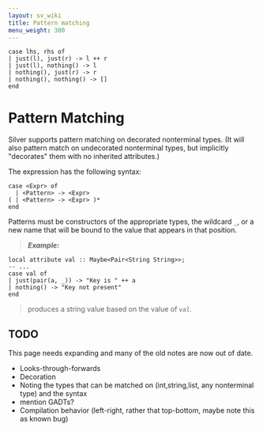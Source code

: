 ```yaml
---
layout: sv_wiki
title: Pattern matching
menu_weight: 300
---
```



```
case lhs, rhs of
| just(l), just(r) -> l ++ r
| just(l), nothing() -> l
| nothing(), just(r) -> r
| nothing(), nothing() -> []
end
```

# Pattern Matching

Silver supports pattern matching on decorated nonterminal types. (It will also
pattern match on undecorated nonterminal types, but implicitly "decorates" them with no inherited attributes.)

The expression has the following syntax:

```
case <Expr> of
  | <Pattern> -> <Expr>
( | <Pattern> -> <Expr> )*
end
```

Patterns must be constructors of the appropriate types, the wildcard _`_`_,
or a new name that will be bound to the value that appears in that position.

> _**Example:**_
```
local attribute val :: Maybe<Pair<String String>>;
-- ...
case val of
| just(pair(a, _)) -> "Key is " ++ a
| nothing() -> "Key not present"
end
```
> produces a string value based on the value of _`val`_.

## TODO

This page needs expanding and many of the old notes are now out of date.

  * Looks-through-forwards
  * Decoration
  * Noting the types that can be matched on (int,string,list, any nonterminal type) and the syntax
  * mention GADTs?
  * Compilation behavior (left-right, rather that top-bottom, maybe note this as known bug)
